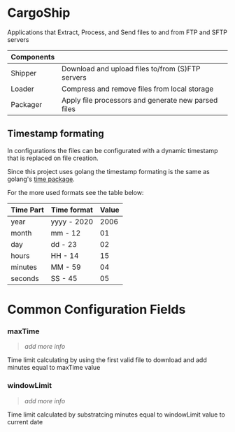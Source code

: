 # CargoShip

Applications that Extract, Process, and Send files to and from FTP and SFTP servers

| Components ||
| ---------- | --------------------------------------------------- |
| Shipper    | Download and upload files to/from (S)FTP servers    |
| Loader     | Compress and remove files from local storage        |
| Packager   | Apply file processors and generate new parsed files |

## Timestamp formating

In configurations the files can be configurated with a dynamic timestamp that is replaced on file creation.

Since this project uses golang the timestamp formating is the same as golang's [time package](https://pkg.go.dev/time#pkg-constants).

For the more used formats see the table below:

| Time Part | Time format | Value |
|-----------|-------------|-------|
| year      | yyyy - 2020 | 2006  |
| month     | mm   - 12   | 01    |
| day       | dd   - 23   | 02    |
| hours     | HH   - 14   | 15    |
| minutes   | MM   - 59   | 04    |
| seconds   | SS   - 45   | 05    |


# Common Configuration Fields

### maxTime

> _add more info_

Time limit calculating by using the first valid file to download and add minutes equal to maxTime value

### windowLimit

> _add more info_

Time limit calculated by substratcing minutes equal to windowLimit value to current date
